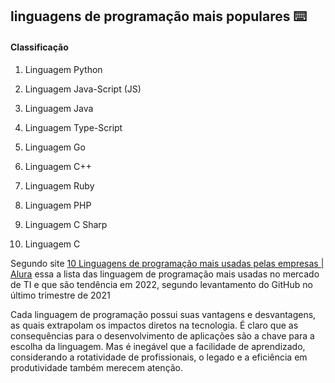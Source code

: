 ## linguagens de programação mais populares :keyboard:



#### Classificação

1. Linguagem Python
1. Linguagem Java-Script (JS)

3. Linguagem Java

4. Linguagem Type-Script

5. Linguagem Go

6. Linguagem C++

7. Linguagem Ruby

8. Linguagem PHP

9. Linguagem C Sharp

10. Linguagem C

    

Segundo site [10 Linguagens de programação mais usadas pelas empresas | Alura](https://www.alura.com.br/empresas/artigos/linguagens-de-programacao-mais-usadas) essa a lista das linguagem de programação mais usadas no mercado de TI e que são tendência em 2022, segundo levantamento do GitHub no último trimestre de 2021

Cada linguagem de programação possui suas vantagens e desvantagens, as quais extrapolam os impactos diretos na tecnologia. É claro que as consequências para o desenvolvimento de aplicações são a chave para a escolha da linguagem. Mas é inegável que a facilidade de aprendizado, considerando a rotatividade de profissionais, o legado e a eficiência em produtividade também merecem atenção.









##  











